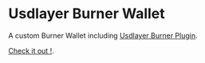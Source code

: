 # Usdlayer Burner Wallet

A custom Burner Wallet including [Usdlayer Burner Plugin](../burner-plugin).

[Check it out !](https://burner.usdlayer.com).
